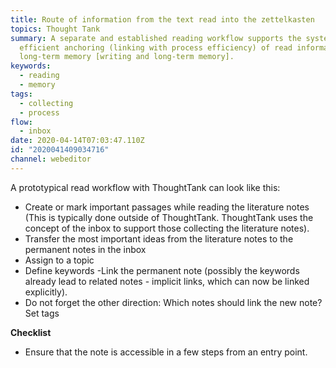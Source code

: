 ```yaml
---
title: Route of information from the text read into the zettelkasten
topics: Thought Tank
summary: A separate and established reading workflow supports the systematic and
  efficient anchoring (linking with process efficiency) of read information in
  long-term memory [writing and long-term memory].
keywords:
  - reading
  - memory
tags:
  - collecting
  - process
flow:
  - inbox
date: 2020-04-14T07:03:47.110Z
id: "2020041409034716"
channel: webeditor
---
```

A prototypical read workflow with ThoughtTank can look like this:

- Create or mark important passages while reading the literature notes (This is typically done outside of ThoughtTank. ThoughtTank uses the concept of the inbox to support those collecting the literature notes).
- Transfer the most important ideas from the literature notes to the permanent notes in the inbox
- Assign to a topic
- Define keywords
-Link the permanent note (possibly the keywords already lead to related notes - implicit links, which can now be linked explicitly).
- Do not forget the other direction: Which notes should link the new note?
Set tags

**Checklist**

- Ensure that the note is accessible in a few steps from an entry point.
